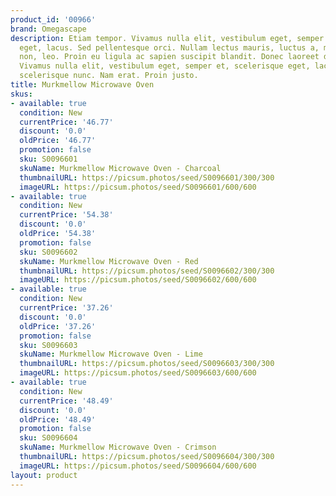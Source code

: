 ```yaml
---
product_id: '00966'
brand: Omegascape
description: Etiam tempor. Vivamus nulla elit, vestibulum eget, semper et, scelerisque
  eget, lacus. Sed pellentesque orci. Nullam lectus mauris, luctus a, mattis ac, tempus
  non, leo. Proin eu ligula ac sapien suscipit blandit. Donec laoreet dapibus ligula.
  Vivamus nulla elit, vestibulum eget, semper et, scelerisque eget, lacus. Cras mollis
  scelerisque nunc. Nam erat. Proin justo.
title: Murkmellow Microwave Oven
skus:
- available: true
  condition: New
  currentPrice: '46.77'
  discount: '0.0'
  oldPrice: '46.77'
  promotion: false
  sku: S0096601
  skuName: Murkmellow Microwave Oven - Charcoal
  thumbnailURL: https://picsum.photos/seed/S0096601/300/300
  imageURL: https://picsum.photos/seed/S0096601/600/600
- available: true
  condition: New
  currentPrice: '54.38'
  discount: '0.0'
  oldPrice: '54.38'
  promotion: false
  sku: S0096602
  skuName: Murkmellow Microwave Oven - Red
  thumbnailURL: https://picsum.photos/seed/S0096602/300/300
  imageURL: https://picsum.photos/seed/S0096602/600/600
- available: true
  condition: New
  currentPrice: '37.26'
  discount: '0.0'
  oldPrice: '37.26'
  promotion: false
  sku: S0096603
  skuName: Murkmellow Microwave Oven - Lime
  thumbnailURL: https://picsum.photos/seed/S0096603/300/300
  imageURL: https://picsum.photos/seed/S0096603/600/600
- available: true
  condition: New
  currentPrice: '48.49'
  discount: '0.0'
  oldPrice: '48.49'
  promotion: false
  sku: S0096604
  skuName: Murkmellow Microwave Oven - Crimson
  thumbnailURL: https://picsum.photos/seed/S0096604/300/300
  imageURL: https://picsum.photos/seed/S0096604/600/600
layout: product
---
```

